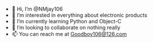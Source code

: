 - 👋 Hi, I’m @NMjay106
- 👀 I’m interested in everything about electronic products
- 🌱 I’m currently learning Python and Object-C
- 💞️ I’m looking to collaborate on nothing really
- 📫 You can reach me at Goodboy106@126.com

<!---
NMjay106/NMjay106 is a ✨ special ✨ repository because its `README.md` (this file) appears on your GitHub profile.
You can click the Preview link to take a look at your changes.
--->
